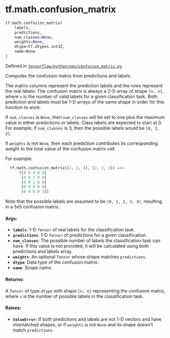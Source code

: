 <div itemscope itemtype="http://developers.google.com/ReferenceObject">
<meta itemprop="name" content="tf.math.confusion_matrix" />
<meta itemprop="path" content="Stable" />
</div>

# tf.math.confusion_matrix

``` python
tf.math.confusion_matrix(
    labels,
    predictions,
    num_classes=None,
    weights=None,
    dtype=tf.dtypes.int32,
    name=None
)
```



Defined in [`tensorflow/python/ops/confusion_matrix.py`](/code/stable/tensorflow/python/ops/confusion_matrix.py).

Computes the confusion matrix from predictions and labels.

The matrix columns represent the prediction labels and the rows represent the
real labels. The confusion matrix is always a 2-D array of shape `[n, n]`,
where `n` is the number of valid labels for a given classification task. Both
prediction and labels must be 1-D arrays of the same shape in order for this
function to work.

If `num_classes` is `None`, then `num_classes` will be set to one plus the
maximum value in either predictions or labels. Class labels are expected to
start at 0. For example, if `num_classes` is 3, then the possible labels
would be `[0, 1, 2]`.

If `weights` is not `None`, then each prediction contributes its
corresponding weight to the total value of the confusion matrix cell.

For example:

```python
  tf.math.confusion_matrix([1, 2, 4], [2, 2, 4]) ==>
      [[0 0 0 0 0]
       [0 0 1 0 0]
       [0 0 1 0 0]
       [0 0 0 0 0]
       [0 0 0 0 1]]
```

Note that the possible labels are assumed to be `[0, 1, 2, 3, 4]`,
resulting in a 5x5 confusion matrix.

#### Args:

* <b>`labels`</b>: 1-D `Tensor` of real labels for the classification task.
* <b>`predictions`</b>: 1-D `Tensor` of predictions for a given classification.
* <b>`num_classes`</b>: The possible number of labels the classification task can
               have. If this value is not provided, it will be calculated
               using both predictions and labels array.
* <b>`weights`</b>: An optional `Tensor` whose shape matches `predictions`.
* <b>`dtype`</b>: Data type of the confusion matrix.
* <b>`name`</b>: Scope name.


#### Returns:

A `Tensor` of type `dtype` with shape `[n, n]` representing the confusion
matrix, where `n` is the number of possible labels in the classification
task.


#### Raises:

* <b>`ValueError`</b>: If both predictions and labels are not 1-D vectors and have
    mismatched shapes, or if `weights` is not `None` and its shape doesn't
    match `predictions`.